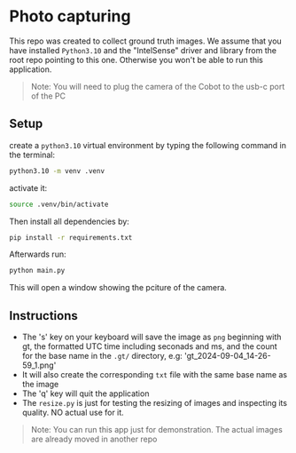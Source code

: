 # Photo capturing
This repo was created to collect ground truth images. We assume that you have installed `Python3.10` and the "IntelSense" driver and library from the root repo pointing to this one. Otherwise you won't be able to run this application.

> Note: You will need to plug the camera of the Cobot to the usb-c port of the PC

## Setup
create a `python3.10` virtual environment by typing the following command in the terminal:

```bash
python3.10 -m venv .venv
```

activate it:

```bash
source .venv/bin/activate
```

Then install all dependencies by:

```bash
pip install -r requirements.txt
```

Afterwards run:

```bash
python main.py
```

This will open a window showing the pciture of the camera.

## Instructions

- The 's' key on your keyboard will save the image as `png` beginning with gt, the formatted UTC time including seconads and ms, and the count for the base name in the `.gt/` directory, e.g:  'gt_2024-09-04_14-26-59_1.png'
- It will also create the corresponding `txt` file with the same base name as the image
- The 'q' key will quit the application
- The `resize.py` is just for testing the resizing of images and inspecting its quality. NO actual use for it. 

> Note: You can run this app just for demonstration. The actual images are already moved in another repo
